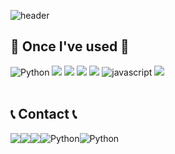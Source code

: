 ![header](https://capsule-render.vercel.app/api?type=waving&color=gradient&customColorList=24&height=300&section=header&text=Gwangik's%20GitHub&fontSize=90)

    
## 🔨 Once I've used 🔨
<div style="display:flex; flex-direction:column; align-items:flex-start;">
    <div>
        <img alt="Python" src ="https://img.shields.io/badge/PYTHON-3776AB.svg?&style=for-the-badge&logo=python&logoColor=white"/>
        <img src="https://img.shields.io/badge/Java-007396?style=for-the-badge&logo=Java&logoColor=white">  
        <img src="https://img.shields.io/badge/mysql-4479A1?style=for-the-badge&logo=mysql&logoColor=white"> 
        <img src="https://img.shields.io/badge/linux-FCC624?style=for-the-badge&logo=linux&logoColor=black"> 
        <img src="https://img.shields.io/badge/Amazon AWS-232F3E?style=for-the-badge&logo=amazon aws&logoColor=white"> 
        <img alt="javascript" src ="https://img.shields.io/badge/javascript-#F7DF1E.svg?&style=for-the-badge&logo=javascript&logoColor=black"/>
        <img src="https://img.shields.io/badge/javascript-F7DF1E?style=flat-square&logo=javascript&logoColor=black"> 
</div><br>
</div>

## 📞 Contact 📞
<div style="display:flex; flex-direction:row;">
    <a href="mailto:david5432@hanyang.ac.kr">
        <img src="https://img.shields.io/badge/
        Gmail-EA4335?style=for-the-badge&logo=Gmail&logoColor=white"> 
    </a>
    <a href="https://open.kakao.com/o/sZlrcddg">
        <img src="https://img.shields.io/badge/
        KakaoTalk-FFCD00?style=for-the-badge&logoColor=black&logo=KakaoTalk"> 
    </a>
    <a href="https://www.instagram.com/ixht_lux_">
        <img src="https://img.shields.io/badge/
        Instagram-E4405F?style=for-the-badge&logo=Instagram&logoColor=white"> 
    </a>



<img alt="Python" src ="https://img.shields.io/badge/PYTHON-3776AB.svg?&style=for-the-badge&logo=python&logoColor=white"/>

<img alt="Python" src ="https://img.shields.io/badge/기술명-원하는색상코드.svg?&style=for-the-badge&logo=로고명&logoColor=로고색상"/>
